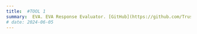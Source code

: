 ```yaml
---
title:  #TOOL 1
summary:  EVA. EVA Response Evaluator. [GitHub](https://github.com/Trust4AI/EVA) # SHORT DESCRIPTION
# date: 2024-06-05
---
```



